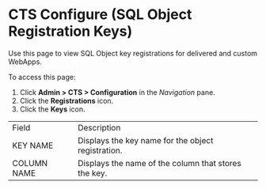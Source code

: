 # CTS Configure (SQL Object Registration Keys)

<div class="use">

Use this page to view SQL Object key registrations for delivered and
custom WebApps.

</div>

To access this page:

1.  Click **Admin \> CTS \> Configuration** in the *Navigation* pane.
2.  Click the **Registrations** icon.
3.  Click the **Keys** icon.

|             |                                                      |
| ----------- | ---------------------------------------------------- |
| Field       | Description                                          |
| KEY NAME    | Displays the key name for the object registration.   |
| COLUMN NAME | Displays the name of the column that stores the key. |
